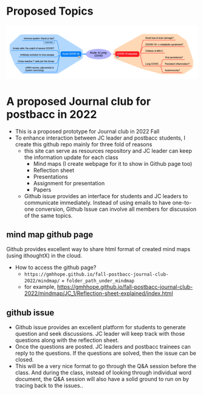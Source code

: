 # Proposed Topics

![Topics_explain](https://github.com/gmhhope/fall-postbacc-journal-club-2022/blob/main/images/Topics_explain.png)

# A proposed Journal club for postbacc in 2022
- This is a proposed prototype for Journal club in 2022 Fall
- To enhance interaction between JC leader and postbacc students, I create this github repo mainly for three fold of reasons
  - this site can serve as resources repository and JC leader can keep the information update for each class
    - Mind maps (I create webpage for it to show in Github page too)
    - Reflection sheet
    - Presentations
    - Assignment for presentation
    - Papers
  - Github issue provides an interface for students and JC leaders to communicate immediately. Instead of using emails to have one-to-one conversion, Github Issue can involve all members for discussion of the same topics.

## mind map github page
Github provides excellent way to share html format of created mind maps (using ithoughtX) in the cloud. 
- How to access the github page?
  - `https://gmhhope.github.io/fall-postbacc-journal-club-2022/mindmap/` + `folder_path_under_mindmap`
  - for example, https://gmhhope.github.io/fall-postbacc-journal-club-2022/mindmap/JC_1/Reflection-sheet-explained/index.html

## github issue
- Github issue provides an excellent platform for students to generate question and seek discussions. JC leader will keep track with those questions along with the reflection sheet.
- Once the questions are posted. JC leaders and postbacc trainees can reply to the questions. If the questions are solved, then the issue can be closed.
- This will be a very nice format to go through the Q&A session before the class. And during the class, instead of looking through individual word document, the Q&A session will also have a solid ground to run on by tracing back to the issues..